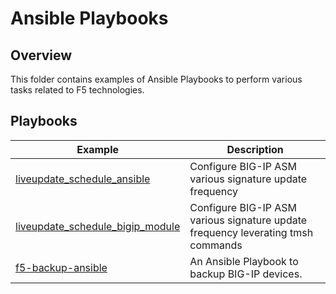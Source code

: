 # Ansible Playbooks

## Overview

This folder contains examples of Ansible Playbooks to perform various tasks related to F5 technologies.

## Playbooks 

| Example                                         | Description |
| ----------------------------------------------- | ----------- |
| [liveupdate_schedule_ansible](liveupdate_schedule_ansible_uri.yaml)| Configure BIG-IP ASM various signature update frequency |
| [liveupdate_schedule_bigip_module](liveupdate_schedule_bigip_module.yaml)| Configure BIG-IP ASM various signature update frequency leverating tmsh commands |
| [f5-backup-ansible](f5-backup-ansible/)| An Ansible Playbook to backup BIG-IP devices. |

